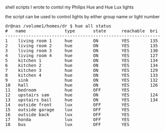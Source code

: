 shell scripts I wrote to contol my Philips Hue and Hue Lux lights

the script can be used to control lights by either group name or light number


<pre>dr@nas /volume1/homes/dr $ hue all status
#   name               type       state      reachable  bri        hue
------------------------------------------------------------------------
1    living room 1     hue        ON         YES        135        45417
2    living room 2     hue        ON         YES        135        12475
3    living room 3     hue        ON         YES        130        63884
4    living room 4     hue        ON         YES        127        60676
5    kitchen 1         hue        ON         YES        134        32104
6    kitchen 2         hue        ON         YES        134        32724
7    kitchen 3         hue        ON         YES        129        16125
8    kitchen 4         hue        ON         YES        133        15269
9    sink              hue        ON         YES        132        45417
10   hall              hue        ON         YES        126        64706
11   bedroom           hue        OFF        YES
12   upstairs sam      hue        ON         YES        124        39590
13   upstairs bail     hue        ON         YES        134        20093
14   outside front     lux        OFF        YES
15   outside garage    lux        OFF        YES
16   outside back      lux        OFF        YES
17   honda             lux        OFF        YES
18   bus               lux        OFF        YES
